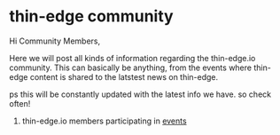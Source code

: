 # thin-edge community
 

Hi Community Members,

Here we will post all kinds of information regarding the thin-edge.io community. This can basically be anything, from the events where thin-edge content is shared to the latstest news on thin-edge.

ps this will be constantly updated with the latest info we have. so check often!

1. thin-edge.io members participating in [events](/src/calendar.md)
